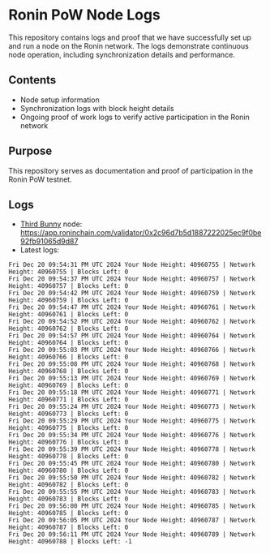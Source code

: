# Ronin PoW Node Logs

This repository contains logs and proof that we have successfully set up and run a node on the Ronin network. The logs demonstrate continuous node operation, including synchronization details and performance.

## Contents

- Node setup information
- Synchronization logs with block height details
- Ongoing proof of work logs to verify active participation in the Ronin network

## Purpose

This repository serves as documentation and proof of participation in the Ronin PoW testnet.

## Logs

- [Third Bunny](https://thirdbunny.xyz/) node: https://app.roninchain.com/validator/0x2c96d7b5d1887222025ec9f0be92fb91065d9d87
- Latest logs:
```
Fri Dec 20 09:54:31 PM UTC 2024 Your Node Height: 40960755 | Network Height: 40960755 | Blocks Left: 0
Fri Dec 20 09:54:37 PM UTC 2024 Your Node Height: 40960757 | Network Height: 40960757 | Blocks Left: 0
Fri Dec 20 09:54:42 PM UTC 2024 Your Node Height: 40960759 | Network Height: 40960759 | Blocks Left: 0
Fri Dec 20 09:54:47 PM UTC 2024 Your Node Height: 40960761 | Network Height: 40960761 | Blocks Left: 0
Fri Dec 20 09:54:52 PM UTC 2024 Your Node Height: 40960762 | Network Height: 40960762 | Blocks Left: 0
Fri Dec 20 09:54:57 PM UTC 2024 Your Node Height: 40960764 | Network Height: 40960764 | Blocks Left: 0
Fri Dec 20 09:55:03 PM UTC 2024 Your Node Height: 40960766 | Network Height: 40960766 | Blocks Left: 0
Fri Dec 20 09:55:08 PM UTC 2024 Your Node Height: 40960768 | Network Height: 40960768 | Blocks Left: 0
Fri Dec 20 09:55:13 PM UTC 2024 Your Node Height: 40960769 | Network Height: 40960769 | Blocks Left: 0
Fri Dec 20 09:55:18 PM UTC 2024 Your Node Height: 40960771 | Network Height: 40960771 | Blocks Left: 0
Fri Dec 20 09:55:24 PM UTC 2024 Your Node Height: 40960773 | Network Height: 40960773 | Blocks Left: 0
Fri Dec 20 09:55:29 PM UTC 2024 Your Node Height: 40960775 | Network Height: 40960775 | Blocks Left: 0
Fri Dec 20 09:55:34 PM UTC 2024 Your Node Height: 40960776 | Network Height: 40960776 | Blocks Left: 0
Fri Dec 20 09:55:39 PM UTC 2024 Your Node Height: 40960778 | Network Height: 40960778 | Blocks Left: 0
Fri Dec 20 09:55:45 PM UTC 2024 Your Node Height: 40960780 | Network Height: 40960780 | Blocks Left: 0
Fri Dec 20 09:55:50 PM UTC 2024 Your Node Height: 40960782 | Network Height: 40960782 | Blocks Left: 0
Fri Dec 20 09:55:55 PM UTC 2024 Your Node Height: 40960783 | Network Height: 40960783 | Blocks Left: 0
Fri Dec 20 09:56:00 PM UTC 2024 Your Node Height: 40960785 | Network Height: 40960785 | Blocks Left: 0
Fri Dec 20 09:56:05 PM UTC 2024 Your Node Height: 40960787 | Network Height: 40960787 | Blocks Left: 0
Fri Dec 20 09:56:11 PM UTC 2024 Your Node Height: 40960789 | Network Height: 40960788 | Blocks Left: -1
```
